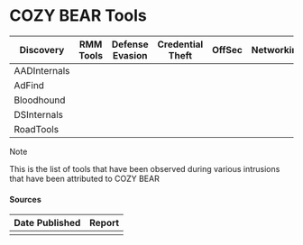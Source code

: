 # COZY BEAR Tools

| Discovery | RMM Tools | Defense Evasion | Credential Theft | OffSec | Networking | LOLBAS | Exfiltration |
|---|---|---|---|---|---|---|---|
| AADInternals | | | | | | | |
| AdFind | | | | | | | |
| Bloodhound | | | | | | | |
| DSInternals | | | | | | | |
| RoadTools | | | | | | | |

> [!NOTE]
> This is the list of tools that have been observed during various intrusions that have been attributed to COZY BEAR

#### Sources
| Date Published | Report |
|---|---|
| | |

